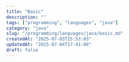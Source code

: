 ```yaml
---
title: "Basic"
description: ""
tags: ["programming", "languages", "java"]
category: "java"
slug: "/programming/languages/java/basic.md"
createdAt: "2025-07-03T15:53:03"
updatedAt: "2025-07-04T17:41:08"
draft: false
---
```

